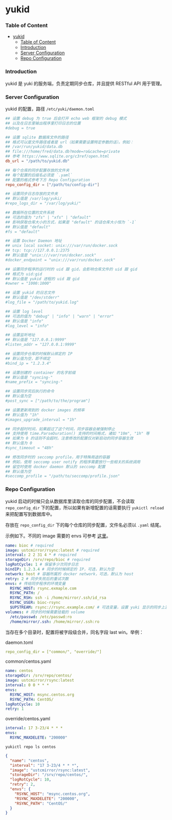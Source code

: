 # yukid

### Table of Content

- [yukid](#yukid)
    - [Table of Content](#table-of-content)
    - [Introduction](#introduction)
    - [Server Configuration](#server-configuration)
    - [Repo Configuration](#repo-configuration)

### Introduction

yukid 是 yuki 的服务端，负责定期同步仓库，并且提供 RESTful API 用于管理。

### Server Configuration

yukid 的配置，路径 `/etc/yuki/daemon.toml`

```toml
## 设置 debug 为 true 后会打开 echo web 框架的 debug 模式
## 以及在日志里输出程序里打印日志的位置
#debug = true

## 设置 sqlite 数据库文件的路径
## 格式可以是文件路径或者是 url（如果需要设置特定参数的话）。例如：
## /var/run/yukid/data.db
## file:///home/fred/data.db?mode=ro&cache=private
## 参考 https://www.sqlite.org/c3ref/open.html
db_url = "/path/to/yukid.db"

## 每个仓库的同步配置存放的文件夹
## 每个配置的后缀名必须是 `.yaml`
## 配置的格式参考下方 Repo Configuration
repo_config_dir = ["/path/to/config-dir"]

## 设置同步日志存放的文件夹
## 默认值是 /var/log/yuki/
#repo_logs_dir = "/var/log/yuki/"

## 数据所在位置的文件系统
## 可选的值为 "zfs" | "xfs" | "default"
## 影响获取仓库大小的方式，如果是 "default" 的话仓库大小恒为 `-1`
## 默认值是 "default"
#fs = "default"

## 设置 Docker Daemon 地址
## unix local socket: unix:///var/run/docker.sock
## tcp: tcp://127.0.0.1:2375
## 默认值是 "unix:///var/run/docker.sock"
#docker_endpoint = "unix:///var/run/docker.sock"

## 设置同步程序的运行时的 uid 跟 gid，会影响仓库文件的 uid 跟 gid
## 格式为 uid:gid
## 默认值是 yukid 进程的 uid 跟 gid
#owner = "1000:1000"

## 设置 yukid 的日志文件
## 默认值是 "/dev/stderr"
#log_file = "/path/to/yukid.log"

## 设置 log level
## 可选的值为 "debug" | "info" | "warn" | "error"
## 默认值是 "info"
#log_level = "info"

## 设置监听地址
## 默认值是 "127.0.0.1:9999"
#listen_addr = "127.0.0.1:9999"

## 设置同步仓库的时候默认绑定的 IP
## 默认值为空，即不绑定
#bind_ip = "1.2.3.4"

## 设置创建的 container 的名字前缀
## 默认值是 "syncing-"
#name_prefix = "syncing-"

## 设置同步完后执行的命令
## 默认值为空
#post_sync = ["/path/to/the/program"]

## 设置更新用到的 docker images 的频率
## 默认值为 "1h"
#images_upgrade_interval = "1h"

## 同步超时时间，如果超过了这个时间，同步容器会被强制停止
## 支持使用 time.ParseDuration() 支持的时间格式，诸如 "10m", "1h" 等
## 如果为 0 的话则不会超时。注意修改的配置仅对新启动的同步容器生效
## 默认值为 0
#sync_timeout = "48h"

## 修改同步时的 seccomp profile，用于特殊用途的容器
## 例如，使用 seccomp user notify 的程序需要放行一些相关的系统调用
## 留空时使用 docker daemon 默认的 seccomp 配置
## 默认值为空
#seccomp_profile = "/path/to/seccomp/profile.json"
```

### Repo Configuration

yukid 启动的时候只会从数据库里读取仓库的同步配置，不会读取 `repo_config_dir` 下的配置，所以如果有新增配置的话需要执行 `yukictl reload` 来把配置写到数据库中。

存放在 `repo_config_dir` 下的每个仓库的同步配置，文件名必须以 `.yaml` 结尾。

示例如下。不同的 image 需要的 envs 可参考 [这里](https://github.com/ustclug/ustcmirror-images#table-of-content)。

```yaml
name: bioc # required
image: ustcmirror/rsync:latest # required
interval: 2 2 31 4 * # required
storageDir: /srv/repo/bioc # required
logRotCycle: 1 # 保留多少次同步日志
bindIP: 1.2.3.4 # 同步的时候绑定的 IP，可选，默认为空
network: host # 容器所属的 docker network，可选，默认为 host
retry: 2 # 同步失败后的重试次数
envs: # 传给同步程序的环境变量
  RSYNC_HOST: rsync.exmaple.com
  RSYNC_PATH: /
  RSYNC_RSH: ssh -i /home/mirror/.ssh/id_rsa
  RSYNC_USER: bioc-rsync
  $UPSTREAM: rsync://rsync.example.com/ # 可选变量，设置 yuki 显示的同步上游
volumes: # 同步的时候需要挂载的 volume
  /etc/passwd: /etc/passwd:ro
  /home/mirror/.ssh: /home/mirror/.ssh:ro
```

当存在多个目录时，配置将被字段级合并，同名字段 last win。举例：

daemon.toml

```yaml
repo_config_dir = ["common/", "override/"]
```

common/centos.yaml

```yaml
name: centos
storageDir: /srv/repo/centos/
image: ustcmirror/rsync:latest
interval: 0 0 * * *
envs:
  RSYNC_HOST: msync.centos.org
  RSYNC_PATH: CentOS/
logRotCycle: 10
retry: 1
```

override/centos.yaml

```yaml
interval: 17 3-23/4 * * *
envs:
  RSYNC_MAXDELETE: "200000"
```

`yukictl repo ls centos`

```json
{
  "name": "centos",
  "interval": "17 3-23/4 * * *",
  "image": "ustcmirror/rsync:latest",
  "storageDir": "/srv/repo/centos/",
  "logRotCycle": 10,
  "retry": 2,
  "envs": {
    "RSYNC_HOST": "msync.centos.org",
    "RSYNC_MAXDELETE": "200000",
    "RSYNC_PATH": "CentOS/"
  }
}
```
